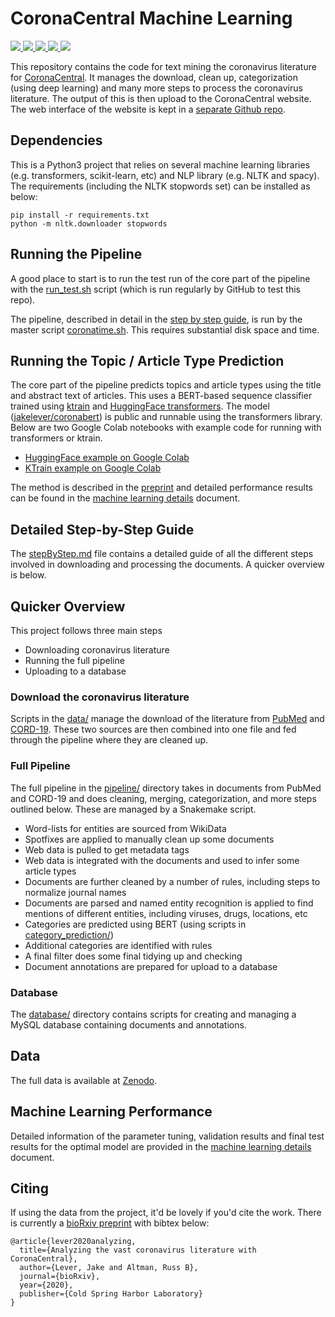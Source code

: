# CoronaCentral Machine Learning

<p>
<a href="https://coronacentral.ai/">
   <img src="https://img.shields.io/badge/corona-central-b01515.svg" />
</a>
<a href="https://doi.org/10.5281/zenodo.4383289">
   <img src="https://img.shields.io/badge/data-download-blue.svg" />
</a>
<a href="https://doi.org/10.1101/2020.12.21.423860">
   <img src="https://img.shields.io/badge/bioRxiv-preprint-67baea.svg" />
</a>
<a href="https://github.com/jakelever/corona-web">
   <img src="https://img.shields.io/badge/web-code-darkgreen.svg" />
</a>
<a href="https://github.com/jakelever/corona-ml/actions/workflows/pipeline_test.yml">
   <img src="https://github.com/jakelever/corona-ml/actions/workflows/pipeline_test.yml/badge.svg" />
</a>
</p>

This repository contains the code for text mining the coronavirus literature for [CoronaCentral](https://coronacentral.ai). It manages the download, clean up, categorization (using deep learning) and many more steps to process the coronavirus literature. The output of this is then upload to the CoronaCentral website. The web interface of the website is kept in a [separate Github repo](https://github.com/jakelever/corona-web).

## Dependencies

This is a Python3 project that relies on several machine learning libraries (e.g. transformers, scikit-learn, etc) and NLP library (e.g. NLTK and spacy). The requirements (including the NLTK stopwords set) can be installed as below: 

```
pip install -r requirements.txt
python -m nltk.downloader stopwords
```

## Running the Pipeline

A good place to start is to run the test run of the core part of the pipeline with the [run_test.sh](https://github.com/jakelever/corona-ml/blob/master/run_test.sh) script (which is run regularly by GitHub to test this repo).

The pipeline, described in detail in the [step by step guide](https://github.com/jakelever/corona-ml/blob/master/stepByStep.md), is run by the master script [coronatime.sh](https://github.com/jakelever/corona-ml/blob/master/coronatime.sh). This requires substantial disk space and time.

## Running the Topic / Article Type Prediction

The core part of the pipeline predicts topics and article types using the title and abstract text of articles. This uses a BERT-based sequence classifier trained using [ktrain](https://github.com/amaiya/ktrain) and [HuggingFace transformers](https://huggingface.co/). The model ([jakelever/coronabert](https://huggingface.co/jakelever/coronabert)) is public and runnable using the transformers library. Below are two Google Colab notebooks with example code for running with transformers or ktrain. 

- [HuggingFace example on Google Colab](https://colab.research.google.com/drive/1cBNgKd4o6FNWwjKXXQQsC_SaX1kOXDa4?usp=sharing)
- [KTrain example on Google Colab](https://colab.research.google.com/drive/1h7oJa2NDjnBEoox0D5vwXrxiCHj3B1kU?usp=sharing)

The method is described in the [preprint](https://doi.org/10.1101/2020.12.21.423860) and detailed performance results can be found in the [machine learning details](https://github.com/jakelever/corona-ml/blob/master/machineLearningDetails.md) document.

## Detailed Step-by-Step Guide

The [stepByStep.md](https://github.com/jakelever/corona-ml/blob/master/stepByStep.md) file contains a detailed guide of all the different steps involved in downloading and processing the documents. A quicker overview is below.

## Quicker Overview

This project follows three main steps
 - Downloading coronavirus literature
 - Running the full pipeline
 - Uploading to a database
 
### Download the coronavirus literature

Scripts in the [data/](https://github.com/jakelever/corona-ml/tree/master/data) manage the download of the literature from [PubMed](https://www.nlm.nih.gov/databases/download/pubmed_medline.html) and [CORD-19](https://www.semanticscholar.org/cord19/download). These two sources are then combined into one file and fed through the pipeline where they are cleaned up.

### Full Pipeline

The full pipeline in the [pipeline/](https://github.com/jakelever/corona-ml/tree/master/pipeline) directory takes in documents from PubMed and CORD-19 and does cleaning, merging, categorization, and more steps outlined below. These are managed by a Snakemake script.

- Word-lists for entities are sourced from WikiData
- Spotfixes are applied to manually clean up some documents
- Web data is pulled to get metadata tags
- Web data is integrated with the documents and used to infer some article types
- Documents are further cleaned by a number of rules, including steps to normalize journal names
- Documents are parsed and named entity recognition is applied to find mentions of different entities, including viruses, drugs, locations, etc
- Categories are predicted using BERT (using scripts in [category_prediction/](https://github.com/jakelever/corona-ml/tree/master/category_prediction))
- Additional categories are identified with rules
- A final filter does some final tidying up and checking
- Document annotations are prepared for upload to a database

### Database

The [database/](https://github.com/jakelever/corona-ml/tree/master/database) directory contains scripts for creating and managing a MySQL database containing documents and annotations.

## Data

The full data is available at [Zenodo](https://doi.org/10.5281/zenodo.4383289). 

## Machine Learning Performance

Detailed information of the parameter tuning, validation results and final test results for the optimal model are provided in the [machine learning details](https://github.com/jakelever/corona-ml/blob/master/machineLearningDetails.md) document.

## Citing

If using the data from the project, it'd be lovely if you'd cite the work. There is currently a [bioRxiv preprint](https://doi.org/10.1101/2020.12.21.423860) with bibtex below:

```
@article{lever2020analyzing,
  title={Analyzing the vast coronavirus literature with CoronaCentral},
  author={Lever, Jake and Altman, Russ B},
  journal={bioRxiv},
  year={2020},
  publisher={Cold Spring Harbor Laboratory}
}
```
